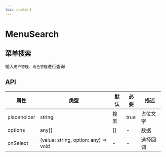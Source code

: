 ```yaml
---
toc: content
---
```

# MenuSearch

## 菜单搜索
输入`用户管理`、`角色管理`进行查询
<code src="./demos/MenuSearchDemo.tsx"></code>

## API

| 属性 | 类型 | 默认 | 必要 | 描述 |    
| ---| ---  | --- | --- | ----|
| placeholder | string |  搜索     | true | 占位文字 |
| options     | any[]  | [] | - | 数据 |
| onSelect    | (value: string, option: any) => void | - | - | 选择回调 |





